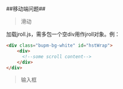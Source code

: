 ##移动端问题##
>滑动

加载jroll.js，需多包一个空div用作jroll对象。例：

```html
<div class="bupm-bg-white" id="hstWrap">
	<div>
      <!--some scroll content-->
    </div>
</div>
```

> 输入框  

